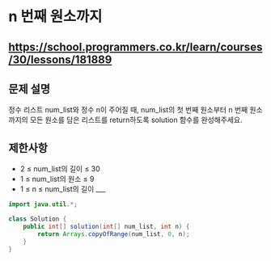 # n 번째 원소까지
https://school.programmers.co.kr/learn/courses/30/lessons/181889
---
## 문제 설명
정수 리스트 num_list와 정수 n이 주어질 때, num_list의 첫 번째 원소부터 n 번째 원소까지의 모든 원소를 담은 리스트를 return하도록 solution 함수를 완성해주세요.

## 제한사항
+ 2 ≤ num_list의 길이 ≤ 30
+ 1 ≤ num_list의 원소 ≤ 9
+ 1 ≤ n ≤ num_list의 길이 ___
```java
import java.util.*;

class Solution {
    public int[] solution(int[] num_list, int n) {
        return Arrays.copyOfRange(num_list, 0, n);
    }
}
```